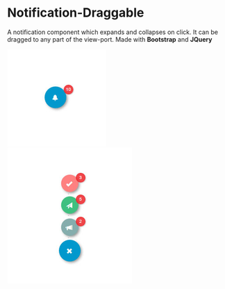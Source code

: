 # Notification-Draggable
A notification component which expands and collapses on click. It can be dragged to any part of the view-port. 
Made with **Bootstrap** and **JQuery**

![Notification collapsed](https://github.com/Some-Subhra/Notification-Draggable/blob/master/notification-collapse.jpg)
![Notification expanded](https://github.com/Some-Subhra/Notification-Draggable/blob/master/notification-expanded.jpg)
